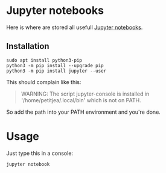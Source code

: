 # Jupyter notebooks

Here is where are stored all usefull [Jupyter notebooks](https://jupyter.org/).

## Installation
```
sudo apt install python3-pip
python3 -m pip install --upgrade pip
python3 -m pip install jupyter --user

```

This should complain like this:
>   WARNING: The script jupyter-console is installed in '/home/petitjea/.local/bin' which is not on PATH.

So add the path into your PATH environment and you're done.

# Usage
Just type this in a console:
```
jupyter notebook
```
